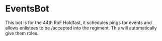 # EventsBot

This bot is for the 44th RoF Holdfast, it schedules pings for events and allows enlistees to be /accepted into the regiment. This will automatically give them roles.
